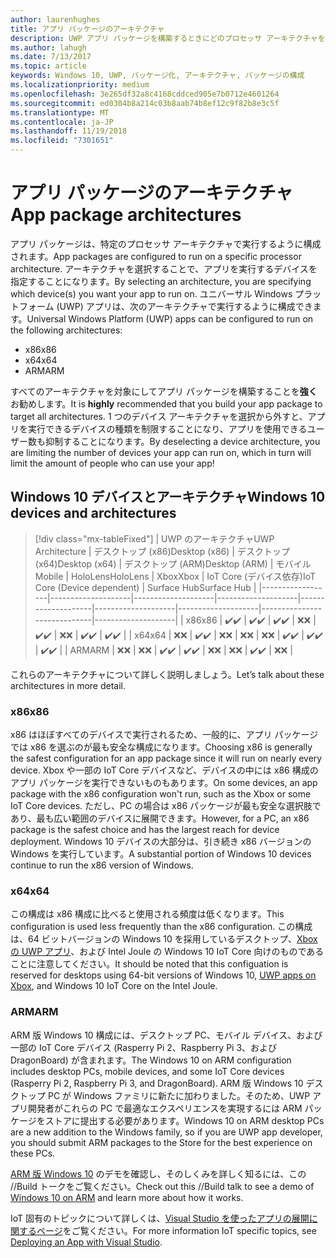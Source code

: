 ```yaml
---
author: laurenhughes
title: アプリ パッケージのアーキテクチャ
description: UWP アプリ パッケージを構築するときにどのプロセッサ アーキテクチャを使用するべきかについて説明します。
ms.author: lahugh
ms.date: 7/13/2017
ms.topic: article
keywords: Windows 10, UWP, パッケージ化, アーキテクチャ, パッケージの構成
ms.localizationpriority: medium
ms.openlocfilehash: 3e265df32a8c4168cddced905e7b0712e4601264
ms.sourcegitcommit: ed0304b8a214c03b8aab74b8ef12c9f82b8e3c5f
ms.translationtype: MT
ms.contentlocale: ja-JP
ms.lasthandoff: 11/19/2018
ms.locfileid: "7301651"
---
```

# <a name="app-package-architectures"></a><span data-ttu-id="5008f-104">アプリ パッケージのアーキテクチャ</span><span class="sxs-lookup"><span data-stu-id="5008f-104">App package architectures</span></span>

<span data-ttu-id="5008f-105">アプリ パッケージは、特定のプロセッサ アーキテクチャで実行するように構成されます。</span><span class="sxs-lookup"><span data-stu-id="5008f-105">App packages are configured to run on a specific processor architecture.</span></span> <span data-ttu-id="5008f-106">アーキテクチャを選択することで、アプリを実行するデバイスを指定することになります。</span><span class="sxs-lookup"><span data-stu-id="5008f-106">By selecting an architecture, you are specifying which device(s) you want your app to run on.</span></span> <span data-ttu-id="5008f-107">ユニバーサル Windows プラットフォーム (UWP) アプリは、次のアーキテクチャで実行するように構成できます。</span><span class="sxs-lookup"><span data-stu-id="5008f-107">Universal Windows Platform (UWP) apps can be configured to run on the following architectures:</span></span>
- <span data-ttu-id="5008f-108">x86</span><span class="sxs-lookup"><span data-stu-id="5008f-108">x86</span></span>
- <span data-ttu-id="5008f-109">x64</span><span class="sxs-lookup"><span data-stu-id="5008f-109">x64</span></span>
- <span data-ttu-id="5008f-110">ARM</span><span class="sxs-lookup"><span data-stu-id="5008f-110">ARM</span></span>

<span data-ttu-id="5008f-111">すべてのアーキテクチャを対象にしてアプリ パッケージを構築することを**強く**お勧めします。</span><span class="sxs-lookup"><span data-stu-id="5008f-111">It is **highly** recommended that you build your app package to target all architectures.</span></span> <span data-ttu-id="5008f-112">1 つのデバイス アーキテクチャを選択から外すと、アプリを実行できるデバイスの種類を制限することになり、アプリを使用できるユーザー数も抑制することになります。</span><span class="sxs-lookup"><span data-stu-id="5008f-112">By deselecting a device architecture, you are limiting the number of devices your app can run on, which in turn will limit the amount of people who can use your app!</span></span>

## <a name="windows-10-devices-and-architectures"></a><span data-ttu-id="5008f-113">Windows 10 デバイスとアーキテクチャ</span><span class="sxs-lookup"><span data-stu-id="5008f-113">Windows 10 devices and architectures</span></span>

> [!div class="mx-tableFixed"]
| <span data-ttu-id="5008f-114">UWP のアーキテクチャ</span><span class="sxs-lookup"><span data-stu-id="5008f-114">UWP Architecture</span></span> | <span data-ttu-id="5008f-115">デスクトップ (x86)</span><span class="sxs-lookup"><span data-stu-id="5008f-115">Desktop (x86)</span></span>      | <span data-ttu-id="5008f-116">デスクトップ (x64)</span><span class="sxs-lookup"><span data-stu-id="5008f-116">Desktop (x64)</span></span>      | <span data-ttu-id="5008f-117">デスクトップ (ARM)</span><span class="sxs-lookup"><span data-stu-id="5008f-117">Desktop (ARM)</span></span>      | <span data-ttu-id="5008f-118">モバイル</span><span class="sxs-lookup"><span data-stu-id="5008f-118">Mobile</span></span>             | <span data-ttu-id="5008f-119">HoloLens</span><span class="sxs-lookup"><span data-stu-id="5008f-119">HoloLens</span></span>           | <span data-ttu-id="5008f-120">Xbox</span><span class="sxs-lookup"><span data-stu-id="5008f-120">Xbox</span></span>               | <span data-ttu-id="5008f-121">IoT Core (デバイス依存)</span><span class="sxs-lookup"><span data-stu-id="5008f-121">IoT Core (Device dependent)</span></span> | <span data-ttu-id="5008f-122">Surface Hub</span><span class="sxs-lookup"><span data-stu-id="5008f-122">Surface Hub</span></span>        |
|------------------|--------------------|--------------------|--------------------|--------------------|--------------------|--------------------|-----------------------------|--------------------|
| <span data-ttu-id="5008f-123">x86</span><span class="sxs-lookup"><span data-stu-id="5008f-123">x86</span></span>              | <span data-ttu-id="5008f-124">:heavy_check_mark:</span><span class="sxs-lookup"><span data-stu-id="5008f-124">:heavy_check_mark:</span></span> | <span data-ttu-id="5008f-125">:heavy_check_mark:</span><span class="sxs-lookup"><span data-stu-id="5008f-125">:heavy_check_mark:</span></span> | <span data-ttu-id="5008f-126">:heavy_check_mark:</span><span class="sxs-lookup"><span data-stu-id="5008f-126">:heavy_check_mark:</span></span> | <span data-ttu-id="5008f-127">:x:</span><span class="sxs-lookup"><span data-stu-id="5008f-127">:x:</span></span>                | <span data-ttu-id="5008f-128">:heavy_check_mark:</span><span class="sxs-lookup"><span data-stu-id="5008f-128">:heavy_check_mark:</span></span> | <span data-ttu-id="5008f-129">:x:</span><span class="sxs-lookup"><span data-stu-id="5008f-129">:x:</span></span>                | <span data-ttu-id="5008f-130">:heavy_check_mark:</span><span class="sxs-lookup"><span data-stu-id="5008f-130">:heavy_check_mark:</span></span>          | <span data-ttu-id="5008f-131">:heavy_check_mark:</span><span class="sxs-lookup"><span data-stu-id="5008f-131">:heavy_check_mark:</span></span> |
| <span data-ttu-id="5008f-132">x64</span><span class="sxs-lookup"><span data-stu-id="5008f-132">x64</span></span>              | <span data-ttu-id="5008f-133">:x:</span><span class="sxs-lookup"><span data-stu-id="5008f-133">:x:</span></span>                | <span data-ttu-id="5008f-134">:heavy_check_mark:</span><span class="sxs-lookup"><span data-stu-id="5008f-134">:heavy_check_mark:</span></span> | <span data-ttu-id="5008f-135">:x:</span><span class="sxs-lookup"><span data-stu-id="5008f-135">:x:</span></span>                | <span data-ttu-id="5008f-136">:x:</span><span class="sxs-lookup"><span data-stu-id="5008f-136">:x:</span></span>                | <span data-ttu-id="5008f-137">:x:</span><span class="sxs-lookup"><span data-stu-id="5008f-137">:x:</span></span>                | <span data-ttu-id="5008f-138">:heavy_check_mark:</span><span class="sxs-lookup"><span data-stu-id="5008f-138">:heavy_check_mark:</span></span> | <span data-ttu-id="5008f-139">:heavy_check_mark:</span><span class="sxs-lookup"><span data-stu-id="5008f-139">:heavy_check_mark:</span></span>          | <span data-ttu-id="5008f-140">:heavy_check_mark:</span><span class="sxs-lookup"><span data-stu-id="5008f-140">:heavy_check_mark:</span></span> |
| <span data-ttu-id="5008f-141">ARM</span><span class="sxs-lookup"><span data-stu-id="5008f-141">ARM</span></span>              | <span data-ttu-id="5008f-142">:x:</span><span class="sxs-lookup"><span data-stu-id="5008f-142">:x:</span></span>                | <span data-ttu-id="5008f-143">:x:</span><span class="sxs-lookup"><span data-stu-id="5008f-143">:x:</span></span>                | <span data-ttu-id="5008f-144">:heavy_check_mark:</span><span class="sxs-lookup"><span data-stu-id="5008f-144">:heavy_check_mark:</span></span> | <span data-ttu-id="5008f-145">:heavy_check_mark:</span><span class="sxs-lookup"><span data-stu-id="5008f-145">:heavy_check_mark:</span></span> | <span data-ttu-id="5008f-146">:x:</span><span class="sxs-lookup"><span data-stu-id="5008f-146">:x:</span></span>                | <span data-ttu-id="5008f-147">:x:</span><span class="sxs-lookup"><span data-stu-id="5008f-147">:x:</span></span>                | <span data-ttu-id="5008f-148">:heavy_check_mark:</span><span class="sxs-lookup"><span data-stu-id="5008f-148">:heavy_check_mark:</span></span>          | <span data-ttu-id="5008f-149">:x:</span><span class="sxs-lookup"><span data-stu-id="5008f-149">:x:</span></span>                |
 

<span data-ttu-id="5008f-150">これらのアーキテクチャについて詳しく説明しましょう。</span><span class="sxs-lookup"><span data-stu-id="5008f-150">Let’s talk about these architectures in more detail.</span></span> 

### <a name="x86"></a><span data-ttu-id="5008f-151">x86</span><span class="sxs-lookup"><span data-stu-id="5008f-151">x86</span></span>
<span data-ttu-id="5008f-152">x86 はほぼすべてのデバイスで実行されるため、一般的に、アプリ パッケージでは x86 を選ぶのが最も安全な構成になります。</span><span class="sxs-lookup"><span data-stu-id="5008f-152">Choosing x86 is generally the safest configuration for an app package since it will run on nearly every device.</span></span> <span data-ttu-id="5008f-153">Xbox や一部の IoT Core デバイスなど、デバイスの中には x86 構成のアプリ パッケージを実行できないものもあります。</span><span class="sxs-lookup"><span data-stu-id="5008f-153">On some devices, an app package with the x86 configuration won't run, such as the Xbox or some IoT Core devices.</span></span> <span data-ttu-id="5008f-154">ただし、PC の場合は x86 パッケージが最も安全な選択肢であり、最も広い範囲のデバイスに展開できます。</span><span class="sxs-lookup"><span data-stu-id="5008f-154">However, for a PC, an x86 package is the safest choice and has the largest reach for device deployment.</span></span> <span data-ttu-id="5008f-155">Windows 10 デバイスの大部分は、引き続き x86 バージョンの Windows を実行しています。</span><span class="sxs-lookup"><span data-stu-id="5008f-155">A substantial portion of Windows 10 devices continue to run the x86 version of Windows.</span></span> 

### <a name="x64"></a><span data-ttu-id="5008f-156">x64</span><span class="sxs-lookup"><span data-stu-id="5008f-156">x64</span></span>
<span data-ttu-id="5008f-157">この構成は x86 構成に比べると使用される頻度は低くなります。</span><span class="sxs-lookup"><span data-stu-id="5008f-157">This configuration is used less frequently than the x86 configuration.</span></span> <span data-ttu-id="5008f-158">この構成は、64 ビットバージョンの Windows 10 を採用しているデスクトップ、[Xbox の UWP アプリ](https://docs.microsoft.com/windows/uwp/xbox-apps/system-resource-allocation)、および Intel Joule の Windows 10 IoT Core 向けのものであることに注意してください。</span><span class="sxs-lookup"><span data-stu-id="5008f-158">It should be noted that this configuation is reserved for desktops using 64-bit versions of Windows 10, [UWP apps on Xbox](https://docs.microsoft.com/windows/uwp/xbox-apps/system-resource-allocation), and Windows 10 IoT Core on the Intel Joule.</span></span>

### <a name="arm"></a><span data-ttu-id="5008f-159">ARM</span><span class="sxs-lookup"><span data-stu-id="5008f-159">ARM</span></span>
<span data-ttu-id="5008f-160">ARM 版 Windows 10 構成には、デスクトップ PC、モバイル デバイス、および一部の IoT Core デバイス (Rasperry Pi 2、Raspberry Pi 3、および DragonBoard) が含まれます。</span><span class="sxs-lookup"><span data-stu-id="5008f-160">The Windows 10 on ARM configuration includes desktop PCs, mobile devices, and some IoT Core devices (Rasperry Pi 2, Raspberry Pi 3, and DragonBoard).</span></span> <span data-ttu-id="5008f-161">ARM 版 Windows 10 デスクトップ PC が Windows ファミリに新たに加わりました。そのため、UWP アプリ開発者がこれらの PC で最適なエクスペリエンスを実現するには ARM パッケージをストアに提出する必要があります。</span><span class="sxs-lookup"><span data-stu-id="5008f-161">Windows 10 on ARM desktop PCs are a new addition to the Windows family, so if you are UWP app developer, you should submit ARM packages to the Store for the best experience on these PCs.</span></span> 

<span data-ttu-id="5008f-162">[ARM 版 Windows 10](https://channel9.msdn.com/Events/Build/2017/P4171) のデモを確認し、そのしくみを詳しく知るには、この //Build トークをご覧ください。</span><span class="sxs-lookup"><span data-stu-id="5008f-162">Check out this //Build talk to see a demo of [Windows 10 on ARM](https://channel9.msdn.com/Events/Build/2017/P4171) and learn more about how it works.</span></span> 

<span data-ttu-id="5008f-163">IoT 固有のトピックについて詳しくは、[Visual Studio を使ったアプリの展開に関するページ](https://developer.microsoft.com/windows/iot/Docs/AppDeployment)をご覧ください。</span><span class="sxs-lookup"><span data-stu-id="5008f-163">For more information IoT specific topics, see [Deploying an App with Visual Studio](https://developer.microsoft.com/windows/iot/Docs/AppDeployment).</span></span>
